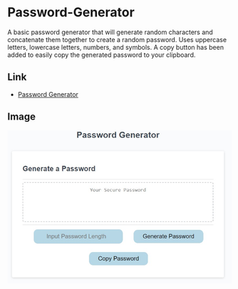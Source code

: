 # Password-Generator

A basic password generator that will generate random characters and concatenate them together to create a random password. Uses uppercase letters, lowercase letters, numbers, and symbols. A copy button has been added to easily copy the generated password to your clipboard.

## Link

- [Password Generator](https://eelac.github.io/password-generator/)

## Image

![Screenshot](./Password%20Generator.png)
